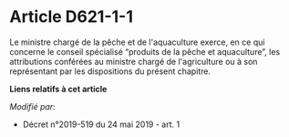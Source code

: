 # Article D621-1-1

Le ministre chargé de la pêche et de l'aquaculture exerce, en ce qui concerne le conseil spécialisé “produits de la pêche et
aquaculture”, les attributions conférées au ministre chargé de l'agriculture ou à son représentant par les dispositions du
présent chapitre.

**Liens relatifs à cet article**

_Modifié par_:

  - Décret n°2019-519 du 24 mai 2019 - art. 1
